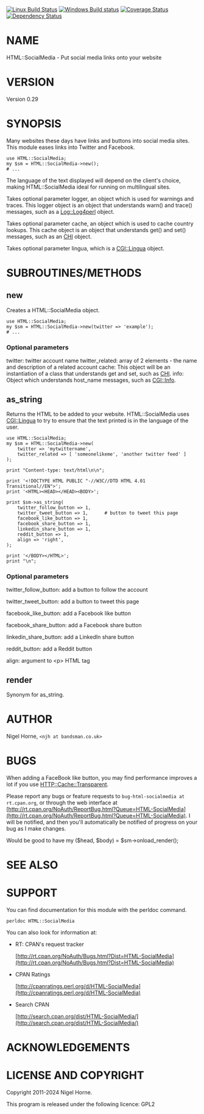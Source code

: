[![Linux Build Status](https://travis-ci.org/nigelhorne/HTML-SocialMedia.svg?branch=master)](https://travis-ci.org/nigelhorne/HTML-SocialMedia)
[![Windows Build status](https://ci.appveyor.com/api/projects/status/7wrih4a1xt96jk72/branch/master?svg=true)](https://ci.appveyor.com/project/nigelhorne/html-socialmedia/branch/master)
[![Coverage Status](https://coveralls.io/repos/github/nigelhorne/HTML-SocialMedia/badge.svg?branch=master)](https://coveralls.io/github/nigelhorne/HTML-SocialMedia?branch=master)
[![Dependency Status](https://dependencyci.com/github/nigelhorne/HTML-SocialMedia/badge)](https://dependencyci.com/github/nigelhorne/HTML-SocialMedia)

# NAME

HTML::SocialMedia - Put social media links onto your website

# VERSION

Version 0.29

# SYNOPSIS

Many websites these days have links and buttons into social media sites.
This module eases links into Twitter and Facebook.

    use HTML::SocialMedia;
    my $sm = HTML::SocialMedia->new();
    # ...

The language of the text displayed will depend on the client's choice, making
HTML::SocialMedia ideal for running on multilingual sites.

Takes optional parameter logger, an object which is used for warnings and
traces.
This logger object is an object that understands warn() and trace() messages,
such as a [Log::Log4perl](https://metacpan.org/pod/Log%3A%3ALog4perl) object.

Takes optional parameter cache, an object which is used to cache country
lookups.
This cache object is an object that understands get() and set() messages,
such as an [CHI](https://metacpan.org/pod/CHI) object.

Takes optional parameter lingua, which is a [CGI::Lingua](https://metacpan.org/pod/CGI%3A%3ALingua) object.

# SUBROUTINES/METHODS

## new

Creates a HTML::SocialMedia object.

    use HTML::SocialMedia;
    my $sm = HTML::SocialMedia->new(twitter => 'example');
    # ...

### Optional parameters

twitter: twitter account name
twitter\_related: array of 2 elements - the name and description of a related account
cache: This object will be an instantiation of a class that understands get and
set, such as [CHI](https://metacpan.org/pod/CHI).
info: Object which understands host\_name messages, such as [CGI::Info](https://metacpan.org/pod/CGI%3A%3AInfo).

## as\_string

Returns the HTML to be added to your website.
HTML::SocialMedia uses [CGI::Lingua](https://metacpan.org/pod/CGI%3A%3ALingua) to try to ensure that the text printed is
in the language of the user.

    use HTML::SocialMedia;
    my $sm = HTML::SocialMedia->new(
        twitter => 'mytwittername',
        twitter_related => [ 'someonelikeme', 'another twitter feed' ]
    );

    print "Content-type: text/html\n\n";

    print '<!DOCTYPE HTML PUBLIC "-//W3C//DTD HTML 4.01 Transitional//EN">';
    print '<HTML><HEAD></HEAD><BODY>';

    print $sm->as_string(
        twitter_follow_button => 1,
        twitter_tweet_button => 1,      # button to tweet this page
        facebook_like_button => 1,
        facebook_share_button => 1,
        linkedin_share_button => 1,
        reddit_button => 1,
        align => 'right',
    );

    print '</BODY></HTML>';
    print "\n";

### Optional parameters

twitter\_follow\_button: add a button to follow the account

twitter\_tweet\_button: add a button to tweet this page

facebook\_like\_button: add a Facebook like button

facebook\_share\_button: add a Facebook share button

linkedin\_share\_button: add a LinkedIn share button

reddit\_button: add a Reddit button

align: argument to &lt;p> HTML tag

## render

Synonym for as\_string.

# AUTHOR

Nigel Horne, `<njh at bandsman.co.uk>`

# BUGS

When adding a FaceBook like button, you may find performance improves a lot if
you use [HTTP::Cache::Transparent](https://metacpan.org/pod/HTTP%3A%3ACache%3A%3ATransparent).

Please report any bugs or feature requests to `bug-html-socialmedia at rt.cpan.org`, or through
the web interface at [http://rt.cpan.org/NoAuth/ReportBug.html?Queue=HTML-SocialMedia](http://rt.cpan.org/NoAuth/ReportBug.html?Queue=HTML-SocialMedia).
I will be notified, and then you'll
automatically be notified of progress on your bug as I make changes.

Would be good to have
    my ($head, $body) = $sm->onload\_render();

# SEE ALSO

# SUPPORT

You can find documentation for this module with the perldoc command.

    perldoc HTML::SocialMedia

You can also look for information at:

- RT: CPAN's request tracker

    [http://rt.cpan.org/NoAuth/Bugs.html?Dist=HTML-SocialMedia](http://rt.cpan.org/NoAuth/Bugs.html?Dist=HTML-SocialMedia)

- CPAN Ratings

    [http://cpanratings.perl.org/d/HTML-SocialMedia](http://cpanratings.perl.org/d/HTML-SocialMedia)

- Search CPAN

    [http://search.cpan.org/dist/HTML-SocialMedia/](http://search.cpan.org/dist/HTML-SocialMedia/)

# ACKNOWLEDGEMENTS

# LICENSE AND COPYRIGHT

Copyright 2011-2024 Nigel Horne.

This program is released under the following licence: GPL2

